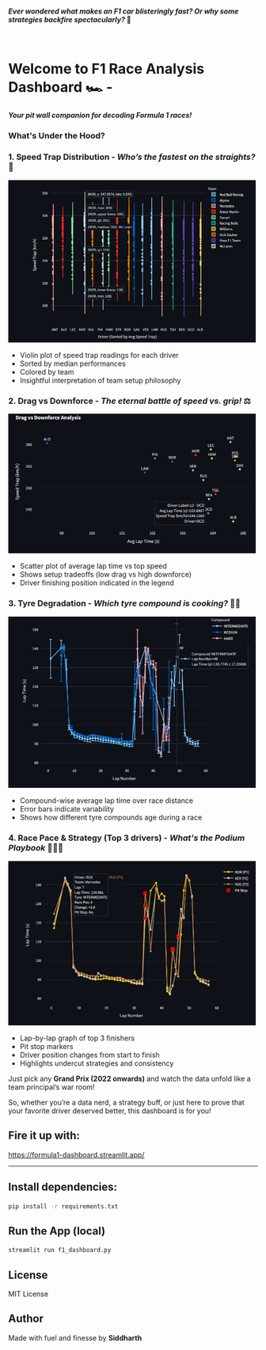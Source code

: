 
#### *Ever wondered what makes an F1 car blisteringly fast? Or why some strategies backfire spectacularly?* 🤔

<br/>

# Welcome to ****F1 Race Analysis Dashboard**** 🏎️ - 
##### *Your pit wall companion for decoding Formula 1 races!*

### What's Under the Hood?

### 1. Speed Trap Distribution - *Who’s the fastest on the straights?* 💨 
<img src="img/image_2025-04-04_02-27-54.png" width="500">

- Violin plot of speed trap readings for each driver
- Sorted by median performances
- Colored by team
- Insightful interpretation of team setup philosophy

### 2. Drag vs Downforce - *The eternal battle of speed vs. grip!* ⚖️
<img src="img/image_2025-04-04_02-29-02.png" width="500">

- Scatter plot of average lap time vs top speed
- Shows setup tradeoffs (low drag vs high downforce)
- Driver finishing position indicated in the legend

### 3. Tyre Degradation - *Which tyre compound is cooking?* 🛞🔥
<img src="img/image_2025-04-04_02-32-51.png" width="500">

- Compound-wise average lap time over race distance
- Error bars indicate variability
- Shows how different tyre compounds age during a race

### 4. Race Pace & Strategy (Top 3 drivers) - *What's the Podium Playbook* 🥇🥈🥉
<img src="img/image_2025-04-04_02-33-18.png" width="500">

- Lap-by-lap graph of top 3 finishers
- Pit stop markers
- Driver position changes from start to finish
- Highlights undercut strategies and consistency

Just pick any **Grand Prix (2022 onwards)** and watch the data unfold like a team principal’s war room!

So, whether you’re a data nerd, a strategy buff, or just here to prove that your favorite driver deserved better, this dashboard is for you!

## Fire it up with:

https://formula1-dashboard.streamlit.app/

---

## Install dependencies:
```bash
pip install -r requirements.txt
```
## Run the App (local)
```bash
streamlit run f1_dashboard.py
```
## License
MIT License

## Author
Made with fuel and finesse by **Siddharth** 


